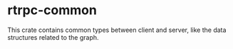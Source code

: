 # rtrpc-common

This crate contains common types between client and server, like the data structures related to the graph.